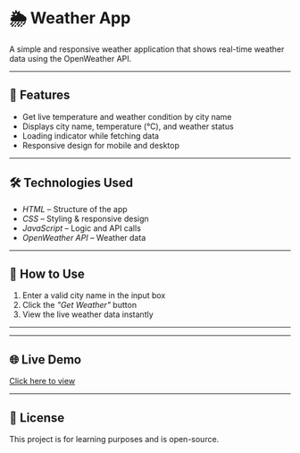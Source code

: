 # 🌦 Weather App

A simple and responsive weather application that shows real-time weather data using the OpenWeather API.

---

## 📌 Features
- Get live temperature and weather condition by city name
- Displays city name, temperature (°C), and weather status
- Loading indicator while fetching data
- Responsive design for mobile and desktop

---

## 🛠 Technologies Used
- *HTML* – Structure of the app
- *CSS* – Styling & responsive design
- *JavaScript* – Logic and API calls
- *OpenWeather API* – Weather data

---

## 🚀 How to Use
1. Enter a valid city name in the input box
2. Click the *"Get Weather"* button
3. View the live weather data instantly

---
---

## 🌐 Live Demo
[Click here to view](https://Shashaank29.github.io/weather-app/)

---

## 📄 License
This project is for learning purposes and is open-source.